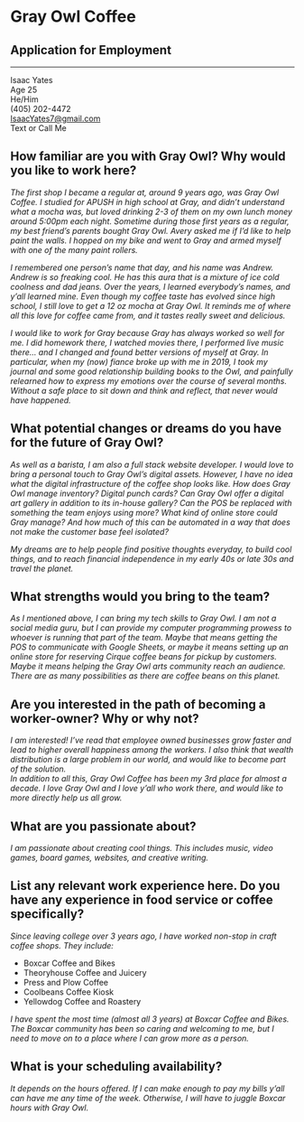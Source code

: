 # Gray Owl Coffee
## Application for Employment
-----
Isaac Yates  
Age 25  
He/Him  
(405) 202-4472  
IsaacYates7@gmail.com  
Text or Call Me

## **How familiar are you with Gray Owl? Why would you like to work here?**  
*The first shop I became a regular at, around 9 years ago, was Gray Owl Coffee. I studied for APUSH in high school at Gray, and didn’t understand what a mocha was, but loved drinking 2-3 of them on my own lunch money around 5:00pm each night. Sometime during those first years as a regular, my best friend’s parents bought Gray Owl. Avery asked me if I’d like to help paint the walls. I hopped on my bike and went to Gray and armed myself with one of the many paint rollers.*

*I remembered one person’s name that day, and his name was Andrew. Andrew is so freaking cool. He has this aura that is a mixture of ice cold coolness and dad jeans. Over the years, I learned everybody’s names, and y’all learned mine. Even though my coffee taste has evolved since high school, I still love to get a 12 oz mocha at Gray Owl. It reminds me of where all this love for coffee came from, and it tastes really sweet and delicious.*

*I would like to work for Gray because Gray has always worked so well for me. I did homework there, I watched movies there, I performed live music there… and I changed and found better versions of myself at Gray. In particular, when my (now) fiance broke up with me in 2019, I took my journal and some good relationship building books to the Owl, and painfully relearned how to express my emotions over the course of several months. Without a safe place to sit down and think and reflect, that never would have happened.*

## **What potential changes or dreams do you have for the future of Gray Owl?**  
*As well as a barista, I am also a full stack website developer. I would love to bring a personal touch to Gray Owl’s digital assets. However, I have no idea what the digital infrastructure of the coffee shop looks like. How does Gray Owl manage inventory? Digital punch cards? Can Gray Owl offer a digital art gallery in addition to its in-house gallery? Can the POS be replaced with something the team enjoys using more? What kind of online store could Gray manage? And how much of this can be automated in a way that does not make the customer base feel isolated?*

*My dreams are to help people find positive thoughts everyday, to build cool things, and to reach financial independence in my early 40s or late 30s and travel the planet.*

## **What strengths would you bring to the team?**  
*As I mentioned above, I can bring my tech skills to Gray Owl. I am not a social media guru, but I can provide my computer programming prowess to whoever is running that part of the team. Maybe that means getting the POS to communicate with Google Sheets, or maybe it means setting up an online store for reserving Cirque coffee beans for pickup by customers. Maybe it means helping the Gray Owl arts community reach an audience. There are as many possibilities as there are coffee beans on this planet.*

## **Are you interested in the path of becoming a worker-owner? Why or why not?**  
*I am interested! I’ve read that employee owned businesses grow faster and lead to higher overall happiness among the workers. I also think that wealth distribution is a large problem in our world, and would like to become part of the solution.*  
*In addition to all this, Gray Owl Coffee has been my 3rd place for almost a decade. I love Gray Owl and I love y’all who work there, and would like to more directly help us all grow.*

## **What are you passionate about?**
*I am passionate about creating cool things. This includes music, video games, board games, websites, and creative writing.*

## **List any relevant work experience here. Do you have any experience in food service or coffee specifically?**
*Since leaving college over 3 years ago, I have worked non-stop in craft coffee shops. They include:*  
    
 - Boxcar Coffee and Bikes
 - Theoryhouse Coffee and Juicery
 - Press and Plow Coffee
 - Coolbeans Coffee Kiosk
 - Yellowdog Coffee and Roastery

*I have spent the most time (almost all 3 years) at Boxcar Coffee and Bikes. The Boxcar community has been so caring and welcoming to me, but I need to move on to a place where I can grow more as a person.*

## **What is your scheduling availability?**
*It depends on the hours offered. If I can make enough to pay my bills y’all can have me any time of the week. Otherwise, I will have to juggle Boxcar hours with Gray Owl.*